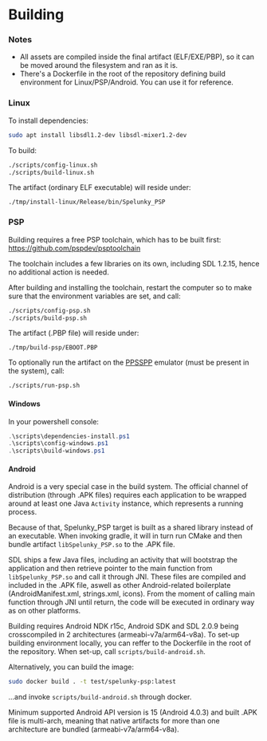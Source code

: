 # Building

### Notes

* All assets are compiled inside the final artifact (ELF/EXE/PBP), so it can be moved around the filesystem and ran as it is.
* There's a Dockerfile in the root of the repository defining build environment for Linux/PSP/Android. You can use it for reference.

### Linux

To install dependencies:

```bash
sudo apt install libsdl1.2-dev libsdl-mixer1.2-dev
```

To build:

```bash
./scripts/config-linux.sh
./scripts/build-linux.sh
```

The artifact (ordinary ELF executable) will reside under:

`./tmp/install-linux/Release/bin/Spelunky_PSP`

### PSP

Building requires a free PSP toolchain, which has to be built first:
https://github.com/pspdev/psptoolchain 

The toolchain includes a few libraries on its own, including SDL 1.2.15, hence 
no additional action is needed.

After building and installing the toolchain, restart the computer so to make sure that
the environment variables are set, and call:

```bash
./scripts/config-psp.sh
./scripts/build-psp.sh
```

The artifact (.PBP file) will reside under:

`./tmp/build-psp/EBOOT.PBP`

To optionally run the artifact on the [PPSSPP](https://github.com/hrydgard/ppsspp) emulator (must be present in the system),
call:

```bash
./scripts/run-psp.sh
```

#### Windows

In your powershell console:

```powershell
.\scripts\dependencies-install.ps1
.\scripts\config-windows.ps1
.\scripts\build-windows.ps1
```

#### Android

Android is a very special case in the build system. The official channel of distribution (through .APK files) requires
each application to be wrapped around at least one Java `Activity` instance, which represents a running process.

Because of that, Spelunky_PSP target is built as a shared library instead of an executable. When invoking gradle,
it will in turn run CMake and then bundle artifact `libSpelunky_PSP.so` to the .APK file. 

SDL ships a few Java files, including an activity that will bootstrap the application and then retrieve pointer to the main
function from `libSpelunky_PSP.so` and call it through JNI. These files are compiled and included in the .APK file, aswell
as other Android-related boilerplate (AndroidManifest.xml, strings.xml, icons).
From the moment of calling main function through JNI until return, the code will be executed in ordinary way as on other platforms.   

Building requires Android NDK r15c, Android SDK and SDL 2.0.9 being crosscompiled in 2 architectures (armeabi-v7a/arm64-v8a).
To set-up building environment locally, you can reffer to the Dockerfile in the root of the repository. When set-up, call `scripts/build-android.sh`.

Alternatively, you can build the image:

```bash
sudo docker build . -t test/spelunky-psp:latest
```

...and invoke `scripts/build-android.sh` through docker.

Minimum supported Android API version is 15 (Android 4.0.3) and built .APK file is multi-arch, meaning that native artifacts for 
more than one architecture are bundled (armeabi-v7a/arm64-v8a).

